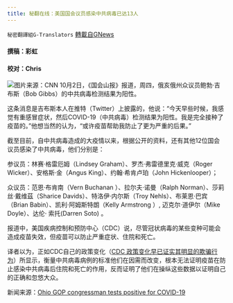 ```yaml
---
title: 秘翻在线：美国国会议员感染中共病毒已达13人
---
```

`秘密翻譯組G-Translators` [轉載自GNews](https://gnews.org/zh-hans/1570328/)

#### 撰稿：彩虹

#### 校对：Chris
![](https://assets.gnews.org/wp-content/uploads/2021/10/图片1-4.jpg)图片来源：CNN
10月2日，《国会山报》报道，周四，俄亥俄州众议员鲍勃·吉布斯（Bob Gibbs）的中共病毒检测结果为阳性。

这条消息是吉布斯本人在推特（Twitter）上披露的，他说：“今天早些时候，我感觉有重感冒症状，然后COVID-19（中共病毒）检测结果为阳性。我是完全接种了疫苗的。”他想当然的认为，“或许疫苗帮助我防止了更为严重的后果。”

截至目前，自中共病毒造成的大疫情以来，根据公开的资料，还有其他12位国会议员感染了中共病毒，他们分别是：

参议员：林赛·格雷厄姆（Lindsey Graham）、罗杰·弗雷德里克·威克（Roger Wicker）、安格斯·金（Angus King）、约翰·希肯卢珀（John Hickenlooper）；

众议员：范恩·布肯南（Vern Buchanan ）、拉尔夫·诺曼（Ralph Norman）、莎莉丝·戴维茲（Sharice Davids）、特洛伊·内尔斯（Troy Nehls）、布莱恩·巴宾（Brian Babin）、凯利·阿姆斯特朗（Kelly Armstrong ）, 迈克尔·道伊尔（Mike Doyle）、达伦· 索托(Darren Soto) 。

报道中，美国疾病控制和预防中心（CDC）说，尽管冠状病毒的某些变种可能会造成疫苗失效，但疫苗可以防止严重症状、住院和死亡。

译者以为，正如CDC自己的政策变化（[CDC 政策变化早已证实其明显的欺骗行为](https://gnews.org/zh-hans/1568276/)）所显示，衡量中共病毒病例的标准他们在因需而改变，根本无法证明疫苗在防止感染中共病毒后住院和死亡的作用，反而证明了他们在操纵这些数据以证明自己的正确和忽悠大众。

新闻来源：[Ohio GOP congressman tests positive for COVID-19](https://thehill.com/homenews/house/575043-ohio-congressman-tests-positive-for-covid-19?rl=1)
